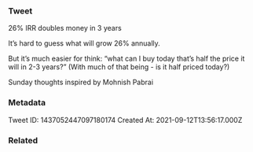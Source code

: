 ### Tweet
26% IRR doubles money in 3 years

It’s hard to guess what will grow 26% annually.

But it’s much easier for think: “what can I buy today that’s half the price it will in 2-3 years?” (With much of that being - is it half priced today?)

Sunday thoughts inspired by Mohnish Pabrai

### Metadata
Tweet ID: 1437052447097180174
Created At: 2021-09-12T13:56:17.000Z

### Related


